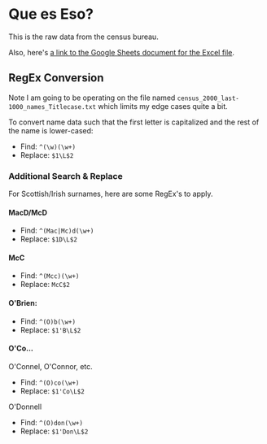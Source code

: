 # Que es Eso?

This is the raw data from the census bureau. 

Also, here's [a link to the Google Sheets document for the Excel file](https://docs.google.com/spreadsheets/d/1NKtcz7-bDs0b8OyygSwJgVmwQSogtrLfswWDc8GV_Kg/edit?usp=sharing).

## RegEx Conversion

Note I am going to be operating on the file named `census_2000_last-1000_names_Titlecase.txt` which limits my edge cases quite a bit.

To convert name data such that the first letter is capitalized and the rest of the name is lower-cased:

* Find: `^(\w)(\w+)`
* Replace: `$1\L$2`

### Additional Search & Replace

For Scottish/Irish surnames, here are some RegEx's to apply.

#### MacD/McD

* Find: `^(Mac|Mc)d(\w+)`
* Replace: `$1D\L$2`

#### McC

* Find: `^(Mcc)(\w+)`
* Replace: `McC$2`

#### O'Brien:

* Find: `^(O)b(\w+)`
* Replace: `$1'B\L$2`

#### O'Co...

O'Connel, O'Connor, etc.

* Find: `^(O)co(\w+)`
* Replace: `$1'Co\L$2`

O'Donnell

* Find: `^(O)don(\w+)`
* Replace: `$1'Don\L$2`
